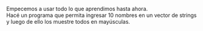 Empecemos a usar todo lo que aprendimos hasta ahora.<br>
Hacé un programa que permita ingresar 10 nombres en un vector de strings y luego de ello los muestre todos en mayúsculas.